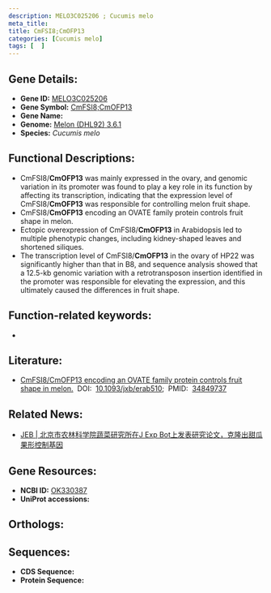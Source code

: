 ```yaml
---
description: MELO3C025206 ; Cucumis melo
meta_title:
title: CmFSI8;CmOFP13
categories: [Cucumis melo]
tags: [  ]
---
```


## Gene Details:
- **Gene ID:**	[MELO3C025206]()
- **Gene Symbol:** <u> CmFSI8;CmOFP13 </u>
- **Gene Name:** 
- **Genome:** [Melon (DHL92) 3.6.1]()
- **Species:** *Cucumis melo*

## Functional Descriptions:
   - CmFSI8/**CmOFP13** was mainly expressed in the ovary, and genomic variation in its promoter was found to play a key role in its function by affecting its transcription, indicating that the expression level of CmFSI8/**CmOFP13** was responsible for controlling melon fruit shape.
   - CmFSI8/**CmOFP13** encoding an OVATE family protein controls fruit shape in melon.
   - Ectopic overexpression of CmFSI8/**CmOFP13** in Arabidopsis led to multiple phenotypic changes, including kidney-shaped leaves and shortened siliques.
   - The transcription level of CmFSI8/**CmOFP13** in the ovary of HP22 was significantly higher than that in B8, and sequence analysis showed that a 12.5-kb genomic variation with a retrotransposon insertion identified in the promoter was responsible for elevating the expression, and this ultimately caused the differences in fruit shape.

## Function-related keywords:
   - [](/tags//)

## Literature:
   - [CmFSI8/CmOFP13 encoding an OVATE family protein controls fruit shape in melon.]( https://academic.oup.com/jxb/article/73/5/1370/6437948)&nbsp;&nbsp;DOI:&nbsp;&nbsp;[10.1093/jxb/erab510](https://academic.oup.com/jxb/article/73/5/1370/6437948);&nbsp;&nbsp;PMID:&nbsp;&nbsp;[34849737](https://pubmed.ncbi.nlm.nih.gov/34849737/)

## Related News:
   - [JEB | 北京市农林科学院蔬菜研究所在J Exp Bot上发表研究论文，克隆出甜瓜果形控制基因](https://mp.weixin.qq.com/s?__biz=Mzg3MDEwNDEyMg==&mid=2247521406&idx=4&sn=01082ec20b28472b2b85d59190c75918&chksm=ce90392bf9e7b03d58f32a6402d66a61bbe84e70682b1e2b99801732380c116049652d83546d&scene=27#wechat_redirect)

## Gene Resources:
- **NCBI ID:**  [OK330387](https://www.ncbi.nlm.nih.gov/gene/?term=OK330387)
- **UniProt accessions:** [](https://www.uniprot.org/uniprotkb//entry)

## Orthologs:

## Sequences:
- **CDS Sequence:**
- **Protein Sequence:**
